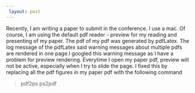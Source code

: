```yaml
---
 layout: post
---
```


Recently, I am writing a paper to submit in the conference. I use a mac. Of course, I am using the default pdf reader - preview for my reading and presenting of my paper. The pdf of my pdf was generated by pdfLatex. The log message of the pdfLatex said warning messages about multiple pdfs are rendered in one page.I googled this warning message as I have a problem for preview rendering. Everytime I open my paper pdf, preview will not be active, especially when I try to slide the page. I fixed this by replacing all the 
pdf figures in my paper pdf with the following command 
>pdf2ps
>ps2pdf



